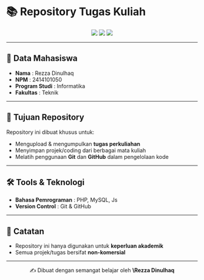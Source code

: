 # 📚 Repository Tugas Kuliah

<p align="center">
  <img src="https://img.shields.io/badge/NPM-2414101050-blue?style=for-the-badge" />
  <img src="https://img.shields.io/badge/Prodi-Informatika-white?style=for-the-badge" />
  <img src="https://img.shields.io/badge/Fakultas-Teknik-maroon?style=for-the-badge" />
</p>

---

## 👤 Data Mahasiswa

- **Nama** : Rezza Dinulhaq
- **NPM** : 2414101050
- **Program Studi** : Informatika
- **Fakultas** : Teknik

---

## 🎯 Tujuan Repository

Repository ini dibuat khusus untuk:

- Mengupload & mengumpulkan **tugas perkuliahan**
- Menyimpan projek/coding dari berbagai mata kuliah
- Melatih penggunaan **Git** dan **GitHub** dalam pengelolaan kode

---

## 🛠️ Tools & Teknologi

- **Bahasa Pemrograman** : PHP, MySQL, Js
- **Version Control** : Git & GitHub

---

## 📜 Catatan

- Repository ini hanya digunakan untuk **keperluan akademik**
- Semua projek/tugas bersifat **non-komersial**

---

<p align="center">
  ✍️ Dibuat dengan semangat belajar oleh <b>\Rezza Dinulhaq</b>  
</p>
